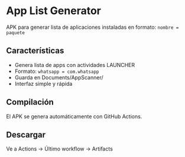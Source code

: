 # App List Generator

APK para generar lista de aplicaciones instaladas en formato: `nombre = paquete`

## Características
- Genera lista de apps con actividades LAUNCHER
- Formato: `whatsapp = com.whatsapp`
- Guarda en Documents/AppScanner/
- Interfaz simple y rápida

## Compilación
El APK se genera automáticamente con GitHub Actions.

## Descargar
Ve a Actions → Último workflow → Artifacts